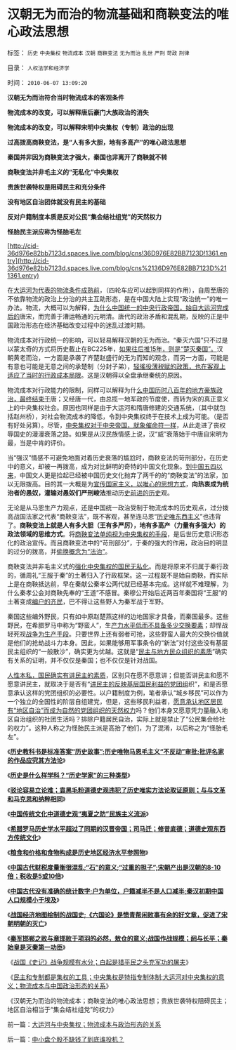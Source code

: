 # 汉朝无为而治的物流基础和商鞅变法的唯心政法思想

标签： `历史` `中央集权` `物流成本` `汉朝` `商鞅变法` `无为而治` `乱世` `严刑` `苛政` `刑律` 

目录： `人权法学和经济学`

时间： `2010-06-07 13:09:20`

**汉朝无为而治符合当时物流成本的客观条件**

**物流成本的改变，可以解释唐后豪门大族政治的消失**

**物流成本的改变，可以解释宋明中央集权（专制）政治的出现**

**过高拨高商鞅变法，是“人有多大胆，地有多高产”的唯心政法思想**

**秦国并非因为商鞅变法才强大，秦国也非离开了商鞅就不转**

**商鞅变法并非毛主义的“无私化”中央集权**

**贵族世袭特权是阻碍民主和充分条件**

**没有地区自治团体就没有民主的基础**

**反对户籍制度本质是反对公民“集会结社组党”的天然权力**

**怪胎民主派应称为怪胎毛左**

[http://cid-36d976e82bb7123d.spaces.live.com/blog/cns!36D976E82BB7123D!1361.entry](http://cid-36d976e82bb7123d.spaces.live.com/blog/cns%2136D976E82BB7123D%211361.entry)

在[大运河为代表的物流条件成熟前](../../../2010/6/7/大运河与中央集权；物流成本与政治形态的关系.md)，（四轮车应可以起到同样的作用），自周至唐的不依靠物流的政治上分治的共主互助形态，是在中国大陆上实现“政治统一”的唯一办法。物流，大概可以为解释，[为什么中国统一的中央行政帝国，始自大运河完成后的](../../../2010/5/15/乱世和血性和东亚傻逼大赛史.md)唐宋，而完善于漕运畅通的元明清。唐代的政治矛盾和混乱期，反映的正是中国政治形态在经济基础改变过程中的迷乱过渡时期。

物流成本对行政统一的影响，可以轻易解释汉朝的无为而治。“秦灭六国”只不过是以蒙太奇的方式将历史截止在BC225年，[如果往后推15年，则是“楚灭秦国”。](../../../2010/6/6/秦始皇是灭秦第一功臣；秦军尽数败亡于赵地是战略必然.md)汉朝黄老而治，一方面是承袭了齐楚赵盛行的无为而知的观念，而另一方面，可能是有意也可能是无意之间的承楚制（分封子弟），[轻徭役薄税赋的政策，也在客观上适应了当时的行政成本局限](../../../2010/4/28/大道无为：任何历史和现实的政策必须顺势而为.md)。这是汉朝得以全盘承继秦统的原因。

物流成本对行政能力的限制，同样可以解释为什[么中国历时八百年的地方豪族政治，最终结束于](../../../2009/2/11/好心可能办坏事：西汉和王莽朝的经济危机.md)唐；又经唐一代，由总揽一地军政的节度使，而转为宋的真正意义上的中央集权社会。原因也同样是由于大运河和隋唐修建的交通系统，（其中就包括赵州桥），对社会物流成本的降低，令到中央集权终于在技术上成为可能。（是否有好处另算）。尽管，[中央集权对于中央帝国，就象催命符一样](../../../2010/5/17/中央集权社会积聚整个社会危机的堰塞湖.md)，从此走进了丧权辱国史的漫漫衰落之路。如果是从汉民族情感上说，汉“威”衰落始于中唐自宋明为最，当是中肯的评价。

当“强汉”情感不可避免地面对着历史衰落的尴尬时，商鞅变法的苛刑部分，在历史中的意义，却被一再拨高，成为对比鲜明的奇特的中国文化现象。[到中国五四以来](../../../2010/5/14/唯恐天下不乱的革命家.md)，中国文人更是捡起已经被中国历史文化抛弃了两千的的“商鞅变法”的法家，加以无限拨高。目的其一大概是为[宣传国家主义，以唯心的思想方式](../../../2010/5/9/美国是全世界最具发展潜力的国家.md)，**向热衷成为统治者的愚奴，灌输对愚奴们严刑峻法**推动历[史前进的历史](../../../2009/9/14/历史蒙太奇的反垄断和社会主义公有制.md)观。

无论是从马恩生产力观点，还是中国统一政治受制于物流成本的历史观点，过分拨高战国法家之代表“商鞅变法”，既不客观，甚至连马恩“[历史唯东西主义](../../../2010/6/6/“历史唯物主义”道德史观讨论集.md)”也违背了。**商鞅变法上就是人有多大胆（王有多严厉），地有多高产（力量有多强大）的政法领域的思维方式**。将[商鞅变法单纯视为中央集权的手段](../../../2010/5/25/古埃及的大明朝不可避免的沦陷.md)，是后世历史意识形态化的政治宣传。而且商鞅变法中的“苛刑部分”，于秦的强大的作用，政治目的明显的过分的拨高，并[偷换概念为“法治”](../../../2010/5/14/用民主要求政府也要用民主约束自已.md)。

商鞅变法并非毛主义式的[强化中央集权的国民无私化](../../../2010/5/22/中央集权大帝国迅速崩溃造就英雄史诗.md)。而是将原来不归属于秦行政的，循周礼“王服于秦”的土著归入了行政框架。这一过程既不是始自商鞅，而实际上是在商鞅抵达前，早在秦献公秦孝公两代就已经基本完成。这样就不难理解，为什么秦孝公会对商鞅先奉的“王道”不感冒。秦穆公开始后近两百年秦国将“王服”的土著变成[编户的齐民](../../../2009/9/6/户籍制度杂锦批之“我的财产是你的”潜台词.md)，巴不得让这些野人为秦军战于军野。

秦国这些编外野民，只有如中原赵楚燕这样的边地国家才具备，而秦国最多。这些野民，在希腊罗马中称为“野蛮人”，生[产力水平低而不具备多少交换要素](../../../2010/4/6/文明之初军事不是主旋律；英雄历史地位是“无足轻重“.md)；却悍战轻死视[战争为生产手段](../../../2010/5/11/抢劫的经济含义是生产，物质生产都是“抢劫”.md)。只要世界上还有弱者可抢，这些野蛮人最大的交换价值就是他们的抢劫战斗力本身。因此，如果能够用军事条令的“新法”对付这些没有基层民主组织的“一般散沙”，确实更为优越。这就是“[民主与地方民众组织的素质](../../../2010/6/1/民主不需要牺牲任何人的合法利益.md)”确实有关系的证明，并不仅仅是秦国；也不仅仅是针对战国。

[人性本私，国民确实有讲民主的素质](../../../2010/3/2/“物质供应极大丰富才能讲民主“.md)，区别只在愿不愿意讲；但能否讲民主和愿不愿意讲民主，就取决于是否有“[讲民主的反映基层国民利益的党团组](../../../2009/7/13/社区自治从最小单位开始.md)织”，和是否愿意承认这样的党团组织的必要性。以户籍制度为例，笔者承认“城乡移民”可以作为一个独立的全国性的阶层自组建党，但是，这些移民利益者，[愿意承认地区居民有“地区自治”而成为自然的党团组织的天然权力](../../../2009/9/1/人权的核心价值是乡土相联的生存发展权.md)吗？他们本身又愿意凭力量融入地区自治组织的社团生活吗？排除户籍居民自治，实际上就是禁止了“公民集会给社的权力”。这种人称之为怪胎民主派是高抬了他们，为了混淆，以后称之为“怪胎毛左”。

《[**历史教科书是标准答案“历史故事”;历史唯物马恩毛主义“不反动”审批;批评名家的作品应究其方法论**](../../../2010/6/2/历史教科书是有标准答案的“历史故事”.md)》

《[**历史是什么样学科？“历史学家”的三种类型**](../../../2010/6/2/历史是什么样学科？“历史学家”的三种类型.md)》

《[**驳论容易立论难；袁黑毛粉道德史观违犯了历史唯实方法论取证原则；与与文革和马克思和纳粹相同**](../../../2010/6/2/历史意识形态，驳论容易立论难.md)》

《[**中国传统文化中道德史观“夷夏之防”民族主义流派**](../../../2010/6/2/道德史观“夷夏之防”历史民族主义流派.md)》

《[**希腊罗马历史学水平超过了同期的汉晋帝国；司马迁；修昔底德；道德史观东西方传统文化**](../../../2010/6/4/道德史观是东西方传统文化的共同之处.md)》

《[**粮食和价格和食物构成是历史地区经济水平参照物**](../../../2010/6/4/粮食和价格是历史经济水平的参照物.md)》

《[**中国古代财税度量衡很混乱;“石”的意义;“过重的担子”;宋朝产出是汉朝的8-10倍；税收是5或10倍**](../../../2010/6/4/中国古代财税度量衡很混乱;“石”的意义.md)》

《[**中国古代没有准确的统计数字;户为单位，户籍减半不是人口减半;秦汉初期中国人口规模小于埃及**](../../../2010/6/4/秦汉初期中国人口规模小于埃及;中国古代没有准确统计.md)》

《[**战国经济地图绘制的战国史;《六国论》是愤青帮闲败事有余的好文章，促进了宋朝明朝的灭亡**](../../../2010/6/4/《六国论》是粪青“误国论”；战国经济实力版图.md)》

《[**秦军邯郸之败与章邯败于项羽的必然，敖仓的意义;战国作战规模；阏与长平；秦始皇是灭秦第一功臣**](../../../2010/6/6/秦始皇是灭秦第一功臣；秦军尽数败亡于赵地是战略必然.md)》

《[战国《史记》战争规模有水分；白起是猎平民之头充军功的屠夫](../../../2010/6/6/白起的战功大部分是无辜平民的头颅，是战国的铁木真.md)》

《[民主和专制都是集权的工具；中央集权是特指专制体制;大运河对中央集权的意义；物流成本与中国政治形态的关系](../../../2010/6/7/大运河与中央集权；物流成本与政治形态的关系.md)》

《汉朝无为而治的物流成本；商鞅变法的唯心政法思想；贵族世袭特权阻碍民主；地区自治相当于“集会结社组党”的权力》



前一篇：[大运河与中央集权；物流成本与政治形态的关系](../../../2010/6/7/大运河与中央集权；物流成本与政治形态的关系.md)

后一篇：[中小盘个股不缺钱了到底谁投机？](../../../2010/6/7/中小盘个股不缺钱了到底谁投机？.md)